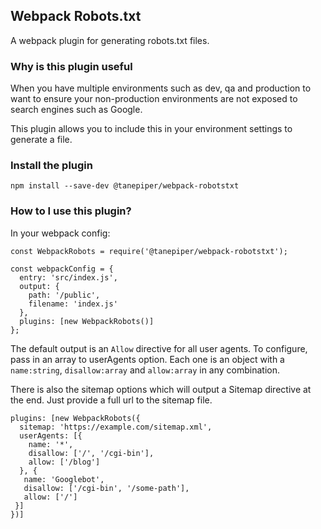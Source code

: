 ## Webpack Robots.txt

A webpack plugin for generating robots.txt files.

### Why is this plugin useful

When you have multiple environments such as dev, qa and production to want to ensure your non-production environments
are not exposed to search engines such as Google.

This plugin allows you to include this in your environment settings to generate a file.

### Install the plugin

`npm install --save-dev @tanepiper/webpack-robotstxt`

### How to I use this plugin?

In your webpack config:

```
const WebpackRobots = require('@tanepiper/webpack-robotstxt');

const webpackConfig = {
  entry: 'src/index.js',
  output: {
    path: '/public',
    filename: 'index.js'
  },
  plugins: [new WebpackRobots()]
};
```

The default output is an `Allow` directive for all user agents.  To configure, pass in an array to userAgents option.
Each one is an object with a `name:string`, `disallow:array` and `allow:array` in any combination.

There is also the sitemap options which will output a Sitemap directive at the end. Just provide a full url to the sitemap file.

```
plugins: [new WebpackRobots({
  sitemap: 'https://example.com/sitemap.xml',
  userAgents: [{
    name: '*',
    disallow: ['/', '/cgi-bin'],
    allow: ['/blog']
  }, {
   name: 'Googlebot',
   disallow: ['/cgi-bin', '/some-path'],
   allow: ['/']
 }]
})]
```
